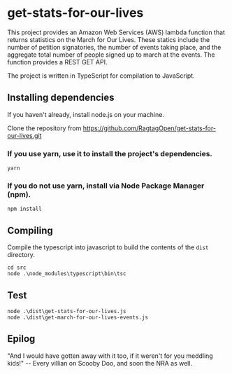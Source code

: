 # get-stats-for-our-lives

This project provides an Amazon Web Services (AWS) lambda function that returns statistics on the March for Our Lives.  These statics include the number of petition signatories, the number of events taking place, and the aggregate total number of people signed up to march at the events.  The function provides a REST GET API.

The project is written in TypeScript for compilation to JavaScript.

## Installing dependencies
If you haven't already, install node.js on your machine.

Clone the repository from https://github.com/RagtagOpen/get-stats-for-our-lives.git

### If you use yarn, use it to install the project's dependencies.
```
yarn
```
### If you do not use yarn, install via Node Package Manager (npm).
```
npm install
```

## Compiling
Compile the typescript into javascript to build the contents of the `dist` directory.
```
cd src
node .\node_modules\typescript\bin\tsc
```

## Test
```
node .\dist\get-stats-for-our-lives.js
node .\dist\get-march-for-our-lives-events.js
```
## Epilog
"And I would have gotten away with it too, if it weren't for you meddling kids!" -- Every villian on Scooby Doo, and soon the NRA as well.
